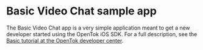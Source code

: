 Basic Video Chat sample app
===========================

The Basic Video Chat app is a very simple application meant to get a new developer
started using the OpenTok iOS SDK. For a full description, see the [Basic tutorial at the
OpenTok developer center](https://tokbox.com/developer/tutorials/ios/basic-video-chat/).
